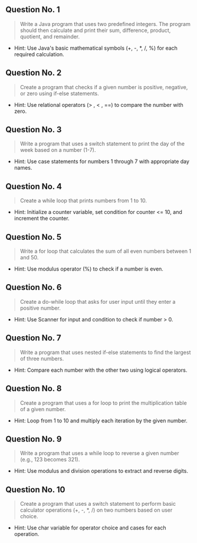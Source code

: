## Question No. 1
> Write a Java program that uses two predefined integers. The program should then calculate and print their sum, difference, product, quotient, and remainder.
- Hint: Use Java's basic mathematical symbols (+, -, *, /, %) for each required calculation.

## Question No. 2
> Create a program that checks if a given number is positive, negative, or zero using if-else statements.
- Hint: Use relational operators (> , < , ==) to compare the number with zero.

## Question No. 3
> Write a program that uses a switch statement to print the day of the week based on a number (1-7).
- Hint: Use case statements for numbers 1 through 7 with appropriate day names.

## Question No. 4
> Create a while loop that prints numbers from 1 to 10.
- Hint: Initialize a counter variable, set condition for counter <= 10, and increment the counter.

## Question No. 5
> Write a for loop that calculates the sum of all even numbers between 1 and 50.
- Hint: Use modulus operator (%) to check if a number is even.

## Question No. 6
> Create a do-while loop that asks for user input until they enter a positive number.
- Hint: Use Scanner for input and condition to check if number > 0.

## Question No. 7
> Write a program that uses nested if-else statements to find the largest of three numbers.
- Hint: Compare each number with the other two using logical operators.

## Question No. 8
> Create a program that uses a for loop to print the multiplication table of a given number.
- Hint: Loop from 1 to 10 and multiply each iteration by the given number.

## Question No. 9
> Write a program that uses a while loop to reverse a given number (e.g., 123 becomes 321).
- Hint: Use modulus and division operations to extract and reverse digits.

## Question No. 10
> Create a program that uses a switch statement to perform basic calculator operations (+, -, *, /) on two numbers based on user choice.
- Hint: Use char variable for operator choice and cases for each operation.
